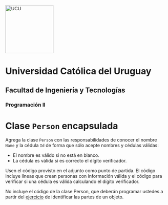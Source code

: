 <img alt="UCU" src="https://www.ucu.edu.uy/plantillas/images/logo_ucu.svg"
width="150"/>

# Universidad Católica del Uruguay

## Facultad de Ingeniería y Tecnologías

### Programación II

# Clase `Person` encapsulada

Agrega la clase `Person` con las responsabilidades de conocer el nombre `Name` y
la cédula `Id` de forma que sólo acepte nombres y cédulas válidas:

- El nombre es válido si no está en blanco.
- La cédula es válida si es correcto el dígito verificador.

Usen el código provisto en el adjunto como punto de partida. El código incluye
líneas que crean personas con información válida y el código para verificar si
una cédula es válida calculando el dígito verificador.

No incluye el código de la clase Person, que deberán programar ustedes a partir
del [ejercicio](https://github.com/ucudal/PII_Identificar_partes_de_objeto) de
identificar las partes de un objeto.
